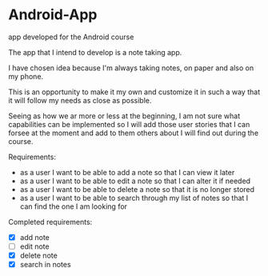 # Android-App
app developed for the Android course

The app that I intend to develop is a note taking app.

I have chosen idea because I'm always taking notes, on paper and also on my phone.

This is an opportunity to make it my own and customize it in such a way that it will follow my needs as close as possible.

Seeing as how we ar more or less at the beginning, I am not sure what capabilities can be implemented so I will add those user stories that I can forsee at the moment and add to them others about I will find out during the course.

Requirements:

- as a user I want to be able to add a note so that I can view it later
- as a user I want to be able to edit a note so that I can alter it if needed
- as a user I want to be able to delete a note so that it is no longer stored
- as a user I want to be able to search through my list of notes so that I can find the one I am looking for


Completed requirements:

- [x] add note
- [ ] edit note
- [x] delete note
- [x] search in notes

